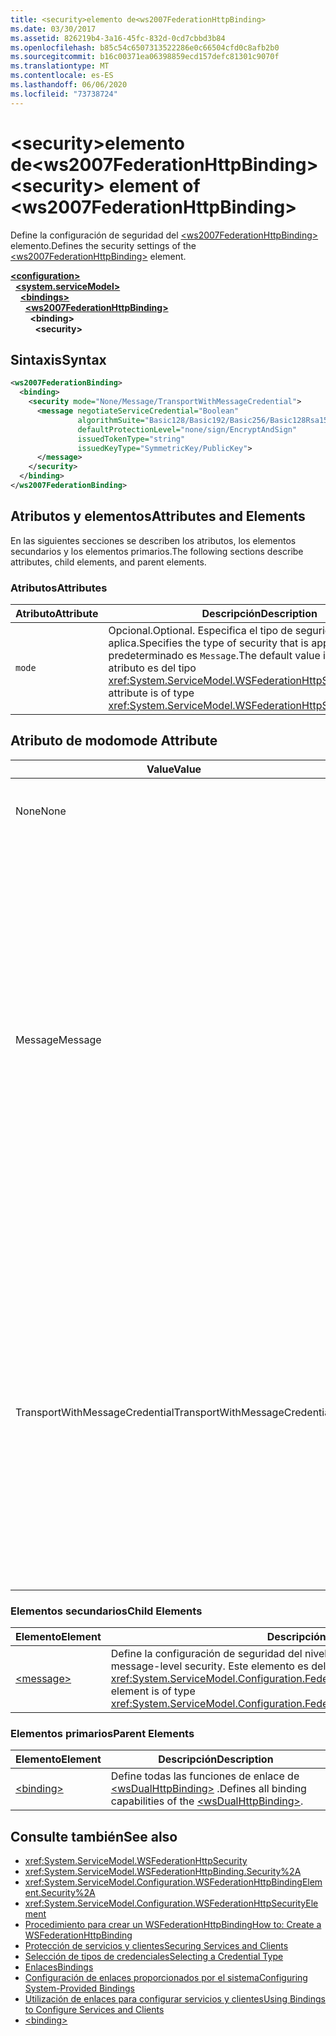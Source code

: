 ```yaml
---
title: <security>elemento de<ws2007FederationHttpBinding>
ms.date: 03/30/2017
ms.assetid: 826219b4-3a16-45fc-832d-0cd7cbbd3b84
ms.openlocfilehash: b85c54c6507313522286e0c66504cfd0c8afb2b0
ms.sourcegitcommit: b16c00371ea06398859ecd157defc81301c9070f
ms.translationtype: MT
ms.contentlocale: es-ES
ms.lasthandoff: 06/06/2020
ms.locfileid: "73738724"
---
```

# <a name="security-element-of-ws2007federationhttpbinding"></a><span data-ttu-id="81129-102">\<security>elemento de\<ws2007FederationHttpBinding></span><span class="sxs-lookup"><span data-stu-id="81129-102">\<security> element of \<ws2007FederationHttpBinding></span></span>
<span data-ttu-id="81129-103">Define la configuración de seguridad del [\<ws2007FederationHttpBinding>](ws2007federationhttpbinding.md) elemento.</span><span class="sxs-lookup"><span data-stu-id="81129-103">Defines the security settings of the [\<ws2007FederationHttpBinding>](ws2007federationhttpbinding.md) element.</span></span>  
  
[**\<configuration>**](../configuration-element.md)\
&nbsp;&nbsp;[**\<system.serviceModel>**](system-servicemodel.md)\
&nbsp;&nbsp;&nbsp;&nbsp;[**\<bindings>**](bindings.md)\
&nbsp;&nbsp;&nbsp;&nbsp;&nbsp;&nbsp;[**\<ws2007FederationHttpBinding>**](ws2007federationhttpbinding.md)\
&nbsp;&nbsp;&nbsp;&nbsp;&nbsp;&nbsp;&nbsp;&nbsp;**\<binding>**\
&nbsp;&nbsp;&nbsp;&nbsp;&nbsp;&nbsp;&nbsp;&nbsp;&nbsp;&nbsp;**\<security>**  
  
## <a name="syntax"></a><span data-ttu-id="81129-104">Sintaxis</span><span class="sxs-lookup"><span data-stu-id="81129-104">Syntax</span></span>  
  
```xml  
<ws2007FederationBinding>
  <binding>
    <security mode="None/Message/TransportWithMessageCredential">
      <message negotiateServiceCredential="Boolean"
               algorithmSuite="Basic128/Basic192/Basic256/Basic128Rsa15/  Basic256Rsa15/TripleDes/TripleDesRsa15/Basic128Sha256/Basic192Sha256/TripleDesSha256/Basic128Sha256Rsa15/Basic192Sha256Rsa15/Basic256Sha256Rsa15/TripleDesSha256Rsa15"
               defaultProtectionLevel="none/sign/EncryptAndSign"
               issuedTokenType="string"
               issuedKeyType="SymmetricKey/PublicKey">
      </message>
    </security>
  </binding>
</ws2007FederationBinding>
```  
  
## <a name="attributes-and-elements"></a><span data-ttu-id="81129-105">Atributos y elementos</span><span class="sxs-lookup"><span data-stu-id="81129-105">Attributes and Elements</span></span>  
 <span data-ttu-id="81129-106">En las siguientes secciones se describen los atributos, los elementos secundarios y los elementos primarios.</span><span class="sxs-lookup"><span data-stu-id="81129-106">The following sections describe attributes, child elements, and parent elements.</span></span>  
  
### <a name="attributes"></a><span data-ttu-id="81129-107">Atributos</span><span class="sxs-lookup"><span data-stu-id="81129-107">Attributes</span></span>  
  
|<span data-ttu-id="81129-108">Atributo</span><span class="sxs-lookup"><span data-stu-id="81129-108">Attribute</span></span>|<span data-ttu-id="81129-109">Descripción</span><span class="sxs-lookup"><span data-stu-id="81129-109">Description</span></span>|  
|---------------|-----------------|  
|`mode`|<span data-ttu-id="81129-110">Opcional.</span><span class="sxs-lookup"><span data-stu-id="81129-110">Optional.</span></span> <span data-ttu-id="81129-111">Especifica el tipo de seguridad que se aplica.</span><span class="sxs-lookup"><span data-stu-id="81129-111">Specifies the type of security that is applied.</span></span> <span data-ttu-id="81129-112">El valor predeterminado es `Message`.</span><span class="sxs-lookup"><span data-stu-id="81129-112">The default value is `Message`.</span></span> <span data-ttu-id="81129-113">Este atributo es del tipo <xref:System.ServiceModel.WSFederationHttpSecurityMode>.</span><span class="sxs-lookup"><span data-stu-id="81129-113">This attribute is of type <xref:System.ServiceModel.WSFederationHttpSecurityMode>.</span></span>|  
  
## <a name="mode-attribute"></a><span data-ttu-id="81129-114">Atributo de modo</span><span class="sxs-lookup"><span data-stu-id="81129-114">mode Attribute</span></span>  
  
|<span data-ttu-id="81129-115">Value</span><span class="sxs-lookup"><span data-stu-id="81129-115">Value</span></span>|<span data-ttu-id="81129-116">Descripción</span><span class="sxs-lookup"><span data-stu-id="81129-116">Description</span></span>|  
|-----------|-----------------|  
|<span data-ttu-id="81129-117">None</span><span class="sxs-lookup"><span data-stu-id="81129-117">None</span></span>|<span data-ttu-id="81129-118">El mensaje SOAP no es seguro durante la transferencia.</span><span class="sxs-lookup"><span data-stu-id="81129-118">The SOAP message is not secure during transfer.</span></span>|  
|<span data-ttu-id="81129-119">Message</span><span class="sxs-lookup"><span data-stu-id="81129-119">Message</span></span>|<span data-ttu-id="81129-120">La integridad, confidencialidad, autenticación de servidor y autenticación del cliente se proporciona mediante la seguridad del mensaje SOAP.</span><span class="sxs-lookup"><span data-stu-id="81129-120">Integrity, confidentiality, server authentication and client authentication are provided using SOAP message security.</span></span> <span data-ttu-id="81129-121">De forma predeterminada, el cuerpo se cifra y firma.</span><span class="sxs-lookup"><span data-stu-id="81129-121">By default, the body is encrypted and signed.</span></span> <span data-ttu-id="81129-122">El servicio se debe configurar con un certificado.</span><span class="sxs-lookup"><span data-stu-id="81129-122">The service must be configured with a certificate.</span></span> <span data-ttu-id="81129-123">La autenticación del cliente está basada en el token emitido al cliente por un servicio del token de seguridad.</span><span class="sxs-lookup"><span data-stu-id="81129-123">Client authentication is based on the token issued to the client by a security token service.</span></span>|  
|<span data-ttu-id="81129-124">TransportWithMessageCredential</span><span class="sxs-lookup"><span data-stu-id="81129-124">TransportWithMessageCredential</span></span>|<span data-ttu-id="81129-125">HTTPS proporciona integridad, confidencialidad y autenticación del servidor.</span><span class="sxs-lookup"><span data-stu-id="81129-125">Integrity, confidentiality and server authentication are provided by HTTPS.</span></span> <span data-ttu-id="81129-126">El servicio se debe configurar con un certificado.</span><span class="sxs-lookup"><span data-stu-id="81129-126">The service must be configured with a certificate.</span></span> <span data-ttu-id="81129-127">La autenticación del cliente se proporciona por medio de la seguridad del mensaje SOAP y está basada en el token emitido al cliente por un servicio de token de seguridad.</span><span class="sxs-lookup"><span data-stu-id="81129-127">Client authentication is provided by means of SOAP message security and is based on the token issued to the client by a security token service.</span></span>|  
  
### <a name="child-elements"></a><span data-ttu-id="81129-128">Elementos secundarios</span><span class="sxs-lookup"><span data-stu-id="81129-128">Child Elements</span></span>  
  
|<span data-ttu-id="81129-129">Elemento</span><span class="sxs-lookup"><span data-stu-id="81129-129">Element</span></span>|<span data-ttu-id="81129-130">Descripción</span><span class="sxs-lookup"><span data-stu-id="81129-130">Description</span></span>|  
|-------------|-----------------|  
|[\<message>](message-of-ws2007httpbinding.md)|<span data-ttu-id="81129-131">Define la configuración de seguridad del nivel del mensaje.</span><span class="sxs-lookup"><span data-stu-id="81129-131">Defines the settings for the message-level security.</span></span> <span data-ttu-id="81129-132">Este elemento es del tipo <xref:System.ServiceModel.Configuration.FederatedMessageSecurityOverHttpElement>.</span><span class="sxs-lookup"><span data-stu-id="81129-132">This element is of type <xref:System.ServiceModel.Configuration.FederatedMessageSecurityOverHttpElement>.</span></span>|  
  
### <a name="parent-elements"></a><span data-ttu-id="81129-133">Elementos primarios</span><span class="sxs-lookup"><span data-stu-id="81129-133">Parent Elements</span></span>  
  
|<span data-ttu-id="81129-134">Elemento</span><span class="sxs-lookup"><span data-stu-id="81129-134">Element</span></span>|<span data-ttu-id="81129-135">Descripción</span><span class="sxs-lookup"><span data-stu-id="81129-135">Description</span></span>|  
|-------------|-----------------|  
|[\<binding>](bindings.md)|<span data-ttu-id="81129-136">Define todas las funciones de enlace de [\<wsDualHttpBinding>](wsdualhttpbinding.md) .</span><span class="sxs-lookup"><span data-stu-id="81129-136">Defines all binding capabilities of the [\<wsDualHttpBinding>](wsdualhttpbinding.md).</span></span>|  
  
## <a name="see-also"></a><span data-ttu-id="81129-137">Consulte también</span><span class="sxs-lookup"><span data-stu-id="81129-137">See also</span></span>

- <xref:System.ServiceModel.WSFederationHttpSecurity>
- <xref:System.ServiceModel.WSFederationHttpBinding.Security%2A>
- <xref:System.ServiceModel.Configuration.WSFederationHttpBindingElement.Security%2A>
- <xref:System.ServiceModel.Configuration.WSFederationHttpSecurityElement>
- [<span data-ttu-id="81129-138">Procedimiento para crear un WSFederationHttpBinding</span><span class="sxs-lookup"><span data-stu-id="81129-138">How to: Create a WSFederationHttpBinding</span></span>](../../../wcf/feature-details/how-to-create-a-wsfederationhttpbinding.md)
- [<span data-ttu-id="81129-139">Protección de servicios y clientes</span><span class="sxs-lookup"><span data-stu-id="81129-139">Securing Services and Clients</span></span>](../../../wcf/feature-details/securing-services-and-clients.md)
- [<span data-ttu-id="81129-140">Selección de tipos de credenciales</span><span class="sxs-lookup"><span data-stu-id="81129-140">Selecting a Credential Type</span></span>](../../../wcf/feature-details/selecting-a-credential-type.md)
- [<span data-ttu-id="81129-141">Enlaces</span><span class="sxs-lookup"><span data-stu-id="81129-141">Bindings</span></span>](../../../wcf/bindings.md)
- [<span data-ttu-id="81129-142">Configuración de enlaces proporcionados por el sistema</span><span class="sxs-lookup"><span data-stu-id="81129-142">Configuring System-Provided Bindings</span></span>](../../../wcf/feature-details/configuring-system-provided-bindings.md)
- [<span data-ttu-id="81129-143">Utilización de enlaces para configurar servicios y clientes</span><span class="sxs-lookup"><span data-stu-id="81129-143">Using Bindings to Configure Services and Clients</span></span>](../../../wcf/using-bindings-to-configure-services-and-clients.md)
- [\<binding>](bindings.md)
